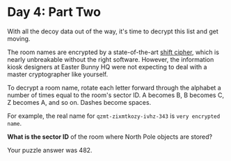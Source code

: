 # Day 4: Part Two

With all the decoy data out of the way, it's time to decrypt
this list and get moving.

The room names are encrypted by a state-of-the-art
[shift cipher](https://en.wikipedia.org/wiki/Caesar_cipher),
which is nearly unbreakable without the right
software. However, the information kiosk designers at Easter
Bunny HQ were not expecting to deal with a master
cryptographer like yourself.

To decrypt a room name, rotate each letter forward through
the alphabet a number of times equal to the room's sector
ID. A becomes B, B becomes C, Z  becomes A, and so
on. Dashes become spaces.

For example, the real name for `qzmt-zixmtkozy-ivhz-343` is
`very encrypted name`.

**What is the sector ID** of the room where North Pole objects
are stored?

Your puzzle answer was 482.
